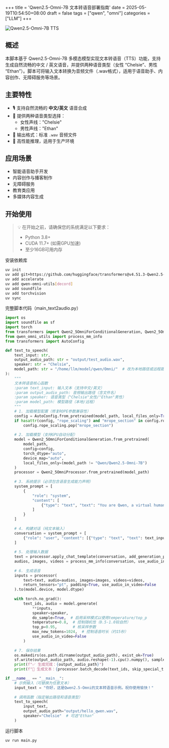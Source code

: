 +++
title = 'Qwen2.5-Omni-7B 文本转语音部署指南'
date = 2025-05-19T10:54:50+08:00
draft = false
tags = ["qwen", "omni"]
categories = ["LLM"]
+++

![Qwen2.5-Omni-7B TTS](https://via.placeholder.com/800x400.png/007bff/ffffff?text=Qwen2.5-Omni-7B+TTS)

## 概述

本脚本基于 Qwen2.5-Omni-7B 多模态模型实现文本转语音（TTS）功能，支持生成自然流畅的中文 / 英文语音，并提供两种语音类型（女性 “Chelsie”、男性 “Ethan”）。脚本可将输入文本转换为音频文件（.wav格式），适用于语音助手、内容创作、无障碍服务等场景。

## 主要特性

- 🎙️ 支持自然流畅的 **中文/英文** 语音合成
- 👥 提供两种语音类型选择：
  - 女性声线："Chelsie"
  - 男性声线："Ethan"
- 💾 输出格式：标准 `.wav` 音频文件
- 🚀 高性能推理，适用于生产环境

## 应用场景

- 智能语音助手开发
- 内容创作与播客制作
- 无障碍服务
- 教育类应用
- 多媒体内容生成

## 开始使用

> 💡 在开始之前，请确保您的系统满足以下要求：
> - Python 3.8+
> - CUDA 11.7+ (如需GPU加速)
> - 至少16GB可用内存

安装依赖库
```bash
uv init
uv add git+https://github.com/huggingface/transformers@v4.51.3-Qwen2.5-Omni-preview
uv add accelerate
uv add qwen-omni-utils[decord]
uv add soundfile
uv add torchvision
uv sync
```

完整脚本代码（main_text2audio.py）
```python
import os
import soundfile as sf
import torch
from transformers import Qwen2_5OmniForConditionalGeneration, Qwen2_5OmniProcessor
from qwen_omni_utils import process_mm_info
from transformers import AutoConfig

def text_to_speech(
    text_input: str,
    output_audio_path: str = "output/test_audio.wav",
    speaker: str = "Chelsie",
    model_path: str = "/home/llm/model/qwen/Omni/"  # 改为本地路径或远程路径
):
    """
    文本转语音核心函数
    :param text_input: 输入文本（支持中文/英文）
    :param output_audio_path: 音频输出路径（含文件名）
    :param speaker: 语音类型（"Chelsie"女性/"Ethan"男性）
    :param model_path: 模型路径（本地/远程）
    """
    # 1. 加载模型配置（修复ROPE参数兼容性）
    config = AutoConfig.from_pretrained(model_path, local_files_only=True)
    if hasattr(config, "rope_scaling") and "mrope_section" in config.rope_scaling:
        config.rope_scaling.pop("mrope_section")
    
    # 2. 加载模型（支持GPU自动分配）
    model = Qwen2_5OmniForConditionalGeneration.from_pretrained(
        model_path,
        config=config,
        torch_dtype="auto",
        device_map="auto",
        local_files_only=(model_path != "Qwen/Qwen2.5-Omni-7B")
    )
    processor = Qwen2_5OmniProcessor.from_pretrained(model_path)
    
    # 3. 系统提示（必须包含语音生成能力声明）
    system_prompt = [
        {
            "role": "system",
            "content": [
                {"type": "text", "text": "You are Qwen, a virtual human developed by the Qwen Team, Alibaba Group, capable of perceiving auditory and visual inputs, as well as generating text and speech."}
            ]
        }
    ]
    
    # 4. 构建对话（纯文本输入）
    conversation = system_prompt + [
        {"role": "user", "content": [{"type": "text", "text": text_input}]}
    ]
    
    # 5. 处理输入数据
    text = processor.apply_chat_template(conversation, add_generation_prompt=True, tokenize=False)
    audios, images, videos = process_mm_info(conversation, use_audio_in_video=False)
    
    # 6. 生成语音
    inputs = processor(
        text=text, audio=audios, images=images, videos=videos,
        return_tensors="pt", padding=True, use_audio_in_video=False
    ).to(model.device, model.dtype)
    
    with torch.no_grad():
        text_ids, audio = model.generate(
            **inputs,
            speaker=speaker,
            do_sample=True,  # 启用采样模式以使用temperature/top_p
            temperature=0.8,  # 控制随机性（0.5-1.0较自然）
            top_p=0.95,       # 核采样参数
            max_new_tokens=1024,  # 控制语音时长（约15秒）
            use_audio_in_video=False
        )
    
    # 7. 保存结果
    os.makedirs(os.path.dirname(output_audio_path), exist_ok=True)
    sf.write(output_audio_path, audio.reshape(-1).cpu().numpy(), samplerate=24000)
    print(f"✅ 生成完成：{output_audio_path}")
    print(f"📄 生成文本：{processor.batch_decode(text_ids, skip_special_tokens=True)[0]}")

if __name__ == "__main__":
    # 示例输入（可替换为任意文本）
    input_text = "你好，这是Qwen2.5-Omni的文本转语音示例。祝你使用愉快！"
    
    # 调用函数（指定输出路径和语音类型）
    text_to_speech(
        input_text,
        output_audio_path="output/hello_qwen.wav",
        speaker="Chelsie"  # 可选"Ethan"
    )
```

运行脚本
```bash
uv run main.py
```